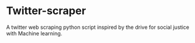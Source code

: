 # Twitter-scraper
A twitter web scraping python script inspired by the drive for social justice with Machine learning.
